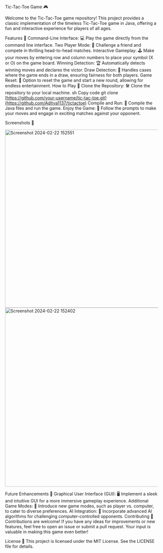 Tic-Tac-Toe Game 🎮


Welcome to the Tic-Tac-Toe game repository! This project provides a classic implementation of the timeless Tic-Tac-Toe game in Java, offering a fun and interactive experience for players of all ages.

Features 🌟
Command-Line Interface: 💻 Play the game directly from the command line interface.
Two Player Mode: 👥 Challenge a friend and compete in thrilling head-to-head matches.
Interactive Gameplay: 🕹️ Make your moves by entering row and column numbers to place your symbol (X or O) on the game board.
Winning Detection: 🏆 Automatically detects winning moves and declares the victor.
Draw Detection: 🤝 Handles cases where the game ends in a draw, ensuring fairness for both players.
Game Reset: 🔁 Option to reset the game and start a new round, allowing for endless entertainment.
How to Play 🚀
Clone the Repository: 🛠️ Clone the repository to your local machine.
sh
Copy code
git clone [https://github.com/your-username/tic-tac-toe.git](https://github.com/Aditya1137/tictactoe)
Compile and Run: 🚀 Compile the Java files and run the game.
Enjoy the Game: 🎉 Follow the prompts to make your moves and engage in exciting matches against your opponent.


Screenshots 📸


<img width="587" alt="Screenshot 2024-02-22 152551" src="https://github.com/Aditya1137/tictactoe/assets/131518897/8547d200-49b8-46af-918d-d0fef35bb5be">

<img width="590" alt="Screenshot 2024-02-22 152402" src="https://github.com/Aditya1137/tictactoe/assets/131518897/2acb88d0-d744-46c8-a908-ef88fa200512">




Future Enhancements 🚀
Graphical User Interface (GUI): 🖥️ Implement a sleek and intuitive GUI for a more immersive gameplay experience.
Additional Game Modes: 🔄 Introduce new game modes, such as player vs. computer, to cater to diverse preferences.
AI Integration: 🤖 Incorporate advanced AI algorithms for challenging computer-controlled opponents.
Contributing 🤝
Contributions are welcome! If you have any ideas for improvements or new features, feel free to open an issue or submit a pull request. Your input is valuable in making this game even better!

License 📝
This project is licensed under the MIT License. See the LICENSE file for details.

